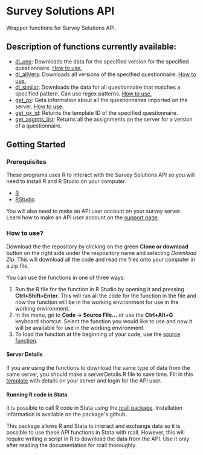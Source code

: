 # Survey Solutions API

Wrapper functions for Survey Solutions API.

## Description of functions currently available:
* [dl_one](dl_one.R): Downloads the data for the specified version for the specified questionnaire.  [How to use.](help/dl_one.md)
* [dl_allVers](dl_allvers.R): Downloads all versions of the specified questionnaire. [How to use.](help/dl_allvers.md)
* [dl_similar](dl_similar.R): Downloads the data for all questionnaire that matches a specified pattern. Can use regex patterns. [How to use.](help/dl_similar.md)
* [get_qx](get_qx.R): Gets information about all the questionnaires imported on the server.  [How to use.](help/get_qx.md)
* [get_qx_id](get_qx_id.R): Returns the template ID of the specified questionnaire.
* [get_asgmts_list](get_asgmts_list.R): Returns all the assignments on the server for a version of a questionnaire.

## Getting Started
### Prerequisites
These programs uses R to interact with the Survey Solutions API so you will need to install R and R Studio on your computer.

* [R](https://cran.rstudio.com/)
* [RStudio](https://www.rstudio.com/products/rstudio/download/)

You will also need to make an API user account on your survey server. Learn how to make an API user account on the [support page](http://support.mysurvey.solutions/customer/en/portal/articles/2844104-survey-solutions-api?b_id=12728).

### How to use?
Download the the repository by clicking on the green **Clone or download** button on the right side under the respository name and selecting *Download Zip*. This will download all the code and read me files onto your computer in a zip file.

You can use the functions in one of three ways:
1. Run the R file for the function in R Studio by opening it and pressing **Ctrl+Shift+Enter**. This will run all the code for the function in the file and now the function will be in the working environment for use in the working environment.
2. In the menu, go to **Code -> Source File...** or use the **Ctrl+Alt+G** keyboard shortcut. Select the function you would like to use and now it will be available for use in the working environment.
3. To load the function at the beginning of your code, use the [source function](https://www.rdocumentation.org/packages/base/versions/3.5.3/topics/source).

#### Server Details
If you are using the functions to download the same type of data from the same server, you should make a serverDetails.R file to save time. Fill in this [template](serverDetails.R) with details on your server and login for the API user.

#### Running R code in Stata
It is possible to call R code in Stata using the [rcall package](https://github.com/haghish/rcall). Installation information is available on the package's github.

This package allows R and Stata to interact and exchange data so it is possible to use these API functions in Stata with rcall. However, this will require writing a script in R to download the data from the API. Use it only after reading the documentation for rcall thoroughly.
